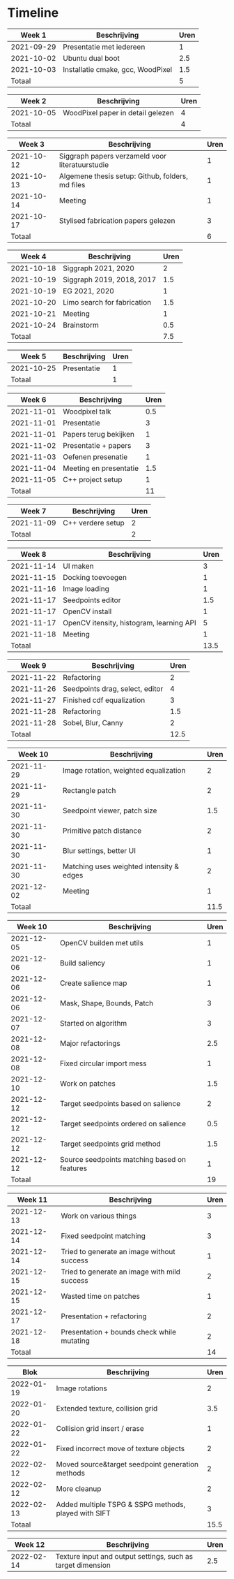 # Timeline

| Week 1     | Beschrijving                      | Uren |
| ---------- | --------------------------------- | ---- |
| 2021-09-29 | Presentatie met iedereen          | 1    |
| 2021-10-02 | Ubuntu dual boot                  | 2.5  |
| 2021-10-03 | Installatie cmake, gcc, WoodPixel | 1.5  |
| Totaal     |                                   | 5    |

| Week 2     | Beschrijving                      | Uren |
| ---------- | --------------------------------- | ---- |
| 2021-10-05 | WoodPixel paper in detail gelezen | 4    |
| Totaal     |                                   | 4    |

| Week 3     | Beschrijving                                     | Uren |
| ---------- | ------------------------------------------------ | ---- |
| 2021-10-12 | Siggraph papers verzameld voor literatuurstudie  | 1    |
| 2021-10-13 | Algemene thesis setup: Github, folders, md files | 1    |
| 2021-10-14 | Meeting                                          | 1    |
| 2021-10-17 | Stylised fabrication papers gelezen              | 3    |
| Totaal     |                                                  | 6    |

| Week 4     | Beschrijving                | Uren |
| ---------- | --------------------------- | ---- |
| 2021-10-18 | Siggraph 2021, 2020         | 2    |
| 2021-10-19 | Siggraph 2019, 2018, 2017   | 1.5  |
| 2021-10-19 | EG 2021, 2020               | 1    |
| 2021-10-20 | Limo search for fabrication | 1.5  |
| 2021-10-21 | Meeting                     | 1    |
| 2021-10-24 | Brainstorm                  | 0.5  |
| Totaal     |                             | 7.5  | 

| Week 5     | Beschrijving | Uren |
| ---------- | ------------ | ---- |
| 2021-10-25 | Presentatie  | 1    |
| Totaal     |              | 1    |  

| Week 6     | Beschrijving           | Uren |
| ---------- | ---------------------- | ---- |
| 2021-11-01 | Woodpixel talk         | 0.5  |
| 2021-11-01 | Presentatie            | 3    |
| 2021-11-01 | Papers terug bekijken  | 1    |
| 2021-11-02 | Presentatie + papers   | 3    |
| 2021-11-03 | Oefenen presenatie     | 1    |
| 2021-11-04 | Meeting en presentatie | 1.5  |
| 2021-11-05 | C++ project setup      | 1    |
| Totaal     |                        | 11   | 

| Week 7     | Beschrijving      | Uren |
| ---------- | ----------------- | ---- |
| 2021-11-09 | C++ verdere setup | 2    |
| Totaal     |                   | 2    |

| Week 8     | Beschrijving                             | Uren |
| ---------- | ---------------------------------------- | ---- |
| 2021-11-14 | UI maken                                 | 3    |
| 2021-11-15 | Docking toevoegen                        | 1    |
| 2021-11-16 | Image loading                            | 1    |
| 2021-11-17 | Seedpoints editor                        | 1.5  |
| 2021-11-17 | OpenCV install                           | 1    |
| 2021-11-17 | OpenCV itensity, histogram, learning API | 5    |
| 2021-11-18 | Meeting                                  | 1    |
| Totaal     |                                          | 13.5 | 

| Week 9     | Beschrijving                    | Uren |
| ---------- | ------------------------------- | ---- |
| 2021-11-22 | Refactoring                     | 2    |
| 2021-11-26 | Seedpoints drag, select, editor | 4    |
| 2021-11-27 | Finished cdf equalization       | 3    |
| 2021-11-28 | Refactoring                     | 1.5  |
| 2021-11-28 | Sobel, Blur, Canny              | 2    |
| Totaal     |                                 | 12.5 |

| Week 10    | Beschrijving                             | Uren |
| ---------- | ---------------------------------------- | ---- |
| 2021-11-29 | Image rotation, weighted equalization    | 2    |
| 2021-11-29 | Rectangle patch                          | 2    |
| 2021-11-30 | Seedpoint viewer, patch size             | 1.5  |
| 2021-11-30 | Primitive patch distance                 | 2    |
| 2021-11-30 | Blur settings, better UI                 | 1    |
| 2021-11-30 | Matching uses weighted intensity & edges | 2    |
| 2021-12-02 | Meeting                                  | 1    |
| Totaal     |                                          | 11.5 | 

| Week 10    | Beschrijving                                 | Uren |
| ---------- | -------------------------------------------- | ---- |
| 2021-12-05 | OpenCV builden met utils                     | 1    |
| 2021-12-06 | Build saliency                               | 1    |
| 2021-12-06 | Create salience map                          | 1    |
| 2021-12-06 | Mask, Shape, Bounds, Patch                   | 3    |
| 2021-12-07 | Started on algorithm                         | 3    |
| 2021-12-08 | Major refactorings                           | 2.5  |
| 2021-12-08 | Fixed circular import mess                   | 1    |
| 2021-12-10 | Work on patches                              | 1.5  |
| 2021-12-12 | Target seedpoints based on salience          | 2    |
| 2021-12-12 | Target seedpoints ordered on salience        | 0.5  |
| 2021-12-12 | Target seedpoints grid method                | 1.5  |
| 2021-12-12 | Source seedpoints matching based on features | 1    |
| Totaal     |                                              | 19   | 

| Week 11    | Beschrijving                                 | Uren |
| ---------- | -------------------------------------------- | ---- |
| 2021-12-13 | Work on various things                       | 3    |
| 2021-12-14 | Fixed seedpoint matching                     | 3    |
| 2021-12-14 | Tried to generate an image without success   | 1    |
| 2021-12-15 | Tried to generate an image with mild success | 2    |
| 2021-12-15 | Wasted time on patches                       | 1    |
| 2021-12-17 | Presentation + refactoring                   | 2    |
| 2021-12-18 | Presentation + bounds check while mutating   | 2    |
| Totaal     |                                              | 14   | 

| Blok       | Beschrijving                                         | Uren |
| ---------- | ---------------------------------------------------- | ---- |
| 2022-01-19 | Image rotations                                      | 2    |
| 2022-01-20 | Extended texture, collision grid                     | 3.5  |
| 2022-01-22 | Collision grid insert / erase                        | 1    |
| 2022-01-22 | Fixed incorrect move of texture objects              | 2    |
| 2022-02-12 | Moved source&target seedpoint generation methods     | 2    |
| 2022-02-12 | More cleanup                                         | 2    |
| 2022-02-13 | Added multiple TSPG & SSPG methods, played with SIFT | 3    |
| Totaal     |                                                      | 15.5 | 

| Week 12    | Beschrijving                                                | Uren |
| ---------- | ----------------------------------------------------------- | ---- |
| 2022-02-14 | Texture input and output settings, such as target dimension | 2.5  | 
